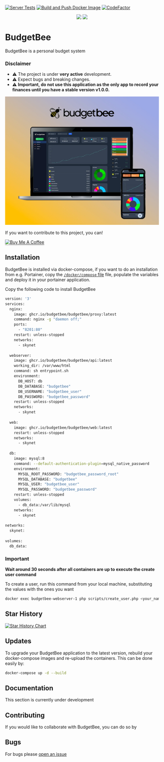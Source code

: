 [![Server Tests](https://github.com/budgetbee/budgetbee/actions/workflows/server-tests.yml/badge.svg)](https://github.com/budgetbee/budgetbee/actions/workflows/server-tests.yml)
[![Build and Push Docker Image](https://github.com/budgetbee/budgetbee/actions/workflows/docker-build.yml/badge.svg)](https://github.com/budgetbee/budgetbee/actions/workflows/docker-build.yml)
[![CodeFactor](https://www.codefactor.io/repository/github/budgetbee/budgetbee/badge)](https://www.codefactor.io/repository/github/budgetbee/budgetbee)


<p align="center">
<img src="https://github.com/budgetbee/budgetbee/raw/main/web/assets/images/logo.svg#gh-light-mode-only" width="50%" />
<img src="https://github.com/budgetbee/budgetbee/raw/main/web/assets/images/logo_color_2.svg#gh-dark-mode-only" width="50%" />
</p>

# BudgetBee

BudgetBee is a personal budget system

### Disclaimer

- ⚠️ The project is under **very active** development.
- ⚠️ Expect bugs and breaking changes.
- ⚠️ **Important, do not use this application as the only app to record your finances until you have a stable version v1.0.0.**

<p align="center">
<img src="https://github.com/budgetbee/budgetbee/raw/main/web/assets/images/budgetbee_screenshot.webp" width="100%" />
</p>

If you want to contribute to this project, you can!

<a href="https://bmc.link/alejandrork" target="_blank"><img src="https://www.buymeacoffee.com/assets/img/custom_images/orange_img.png" alt="Buy Me A Coffee" style="height: 37px !important;width: 170px !important;box-shadow: 0px 3px 2px 0px rgba(190, 190, 190, 0.5) !important;-webkit-box-shadow: 0px 3px 2px 0px rgba(190, 190, 190, 0.5) !important;" ></a>

## Installation

BudgetBee is installed via docker-compose, if you want to do an installation from e.g. Portainer, copy the [`/docker/compose` file](https://github.com/budgetbee/budgetbee/tree/main/docker/docker-compose.yml) file, populate the variables and deploy it in your portainer application.

Copy the following code to install BudgetBee

```bash
version: '3'
services:
  nginx:
    image: ghcr.io/budgetbee/budgetbee/proxy:latest
    command: nginx -g "daemon off;"
    ports:
      - "8201:80"
    restart: unless-stopped
    networks:
      - skynet

  webserver:
    image: ghcr.io/budgetbee/budgetbee/api:latest
    working_dir: /var/www/html
    command: sh entrypoint.sh
    environment:
      DB_HOST: db
      DB_DATABASE: "budgetbee"
      DB_USERNAME: "budgetbee_user"
      DB_PASSWORD: "budgetbee_password"
    restart: unless-stopped
    networks:
      - skynet

  web:
    image: ghcr.io/budgetbee/budgetbee/web:latest
    restart: unless-stopped
    networks:
      - skynet

  db:
    image: mysql:8
    command: --default-authentication-plugin=mysql_native_password
    environment:
      MYSQL_ROOT_PASSWORD: "budgetbee_password_root"
      MYSQL_DATABASE: "budgetbee"
      MYSQL_USER: "budgetbee_user"
      MYSQL_PASSWORD: "budgetbee_password"
    restart: unless-stopped
    volumes:
      - db_data:/var/lib/mysql
    networks:
      - skynet

networks:
  skynet:

volumes:
  db_data:
```
### Important
**Wait around 30 seconds after all containers are up to execute the create user command**

To create a user, run this command from your local machine, substituting the values with the ones you want
```bash
docker exec budgetbee-webserver-1 php scripts/create_user.php <your_name> <your_email> <your_password>
```

## Star History

<a href="https://star-history.com/#budgetbee/budgetbee&Date">
  <picture>
    <source media="(prefers-color-scheme: dark)" srcset="https://api.star-history.com/svg?repos=budgetbee/budgetbee&type=Date&theme=dark" />
    <source media="(prefers-color-scheme: light)" srcset="https://api.star-history.com/svg?repos=budgetbee/budgetbee&type=Date" />
    <img alt="Star History Chart" src="https://api.star-history.com/svg?repos=budgetbee/budgetbee&type=Date" />
  </picture>
</a>

## Updates

To upgrade your BudgetBee application to the latest version, rebuild your docker-compose images and re-upload the containers.
This can be done easily by:
```bash
docker-compose up -d --build
```

## Documentation

This section is currently under development

## Contributing

If you would like to collaborate with BudgetBee, you can do so by

## Bugs

For bugs please [open an issue](https://github.com/budgetbee/budgetbee/issues)
